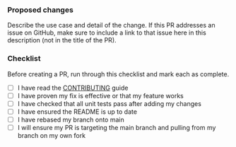 ### Proposed changes

Describe the use case and detail of the change. If this PR addresses an issue on GitHub, make sure to include a link to
that issue here in this description (not in the title of the PR).

### Checklist

Before creating a PR, run through this checklist and mark each as complete.

- [ ] I have read the [CONTRIBUTING](https://github.com/nginxinc/nginx-prometheus-exporter/blob/main/CONTRIBUTING.md)
      guide
- [ ] I have proven my fix is effective or that my feature works
- [ ] I have checked that all unit tests pass after adding my changes
- [ ] I have ensured the README is up to date
- [ ] I have rebased my branch onto main
- [ ] I will ensure my PR is targeting the main branch and pulling from my branch on my own fork
